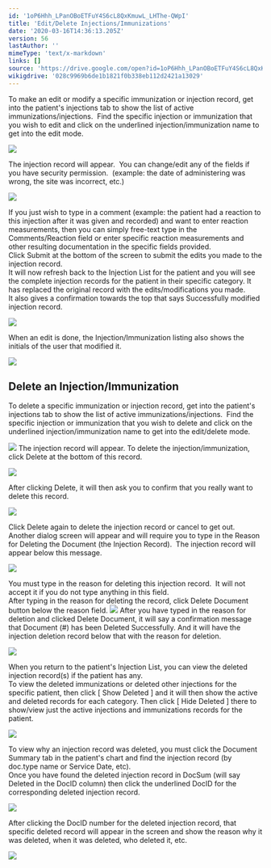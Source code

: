 ```yaml
---
id: '1oP6Hhh_LPanOBoETFuY4S6cL8QxKmuwL_LHThe-QWpI'
title: 'Edit/Delete Injections/Immunizations'
date: '2020-03-16T14:36:13.205Z'
version: 56
lastAuthor: ''
mimeType: 'text/x-markdown'
links: []
source: 'https://drive.google.com/open?id=1oP6Hhh_LPanOBoETFuY4S6cL8QxKmuwL_LHThe-QWpI'
wikigdrive: '028c9969b6de1b1821f0b338eb112d2421a13029'
---
```

To make an edit or modify a specific immunization or injection record, get into the patient's injections tab to show the list of active immunizations/injections.  Find the specific injection or immunization that you wish to edit and click on the underlined injection/immunization name to get into the edit mode.

![](../edit-delete-injections-immunizations.assets/0c78e3963ebcd71ed59616fbf9a4bcd5.png)

The injection record will appear.  You can change/edit any of the fields if you have security permission.  (example: the date of administering was wrong, the site was incorrect, etc.)

![](../edit-delete-injections-immunizations.assets/d839f6f601abbcc95edd837aa177b498.png)

If you just wish to type in a comment (example: the patient had a reaction to this injection after it was given and recorded) and want to enter reaction measurements, then you can simply free-text type in the Comments/Reaction field or enter specific reaction measurements and other resulting documentation in the specific fields provided.  
Click Submit at the bottom of the screen to submit the edits you made to the injection record.  
It will now refresh back to the Injection List for the patient and you will see the complete injection records for the patient in their specific category. It has replaced the original record with the edits/modifications you made.  
It also gives a confirmation towards the top that says Successfully modified injection record.

![](../edit-delete-injections-immunizations.assets/629c352e54dd4a095cb5ad3c654ecfc2.png)

When an edit is done, the Injection/Immunization listing also shows the initials of the user that modified it.

![](../edit-delete-injections-immunizations.assets/081ab2e5089fc41d9f4e4caa66739e52.png)


## Delete an Injection/Immunization

To delete a specific immunization or injection record, get into the patient's injections tab to show the list of active immunizations/injections.  Find the specific injection or immunization that you wish to delete and click on the underlined injection/immunization name to get into the edit/delete mode.

![](../edit-delete-injections-immunizations.assets/a0007853184e801777565440e0ed5007.png)
The injection record will appear. To delete the injection/immunization, click Delete at the bottom of this record.

![](../edit-delete-injections-immunizations.assets/3289d33fab5a17cde86328df6e2f1a09.png)

After clicking Delete, it will then ask you to confirm that you really want to delete this record.

![](../edit-delete-injections-immunizations.assets/29068a6355c69384a6feedda487ae3d4.png)

Click Delete again to delete the injection record or cancel to get out.  
Another dialog screen will appear and will require you to type in the Reason for Deleting the Document (the Injection Record).  The injection record will appear below this message.

![](../edit-delete-injections-immunizations.assets/df24a6c80f960166e8f8684402492895.png)

You must type in the reason for deleting this injection record.  It will not accept it if you do not type anything in this field.  
After typing in the reason for deleting the record, click Delete Document button below the reason field.
![](../edit-delete-injections-immunizations.assets/a0284197983333874df86f2f0187bfbe.png)
After you have typed in the reason for deletion and clicked Delete Document, it will say a confirmation message that Document (#) has been Deleted Successfully. And it will have the injection deletion record below that with the reason for deletion.

![](../edit-delete-injections-immunizations.assets/7f9eb114235312d82ab159bb22306b0b.png)

When you return to the patient's Injection List, you can view the deleted injection record(s) if the patient has any.  
To view the deleted immunizations or deleted other injections for the specific patient, then click [ Show Deleted ] and it will then show the active and deleted records for each category. Then click [ Hide Deleted ] there to show/view just the active injections and immunizations records for the patient.

![](../edit-delete-injections-immunizations.assets/015cd8ef97fd7ec9d356c6cc360eabb1.png)

To view why an injection record was deleted, you must click the Document Summary tab in the patient's chart and find the injection record (by doc.type name or Service Date, etc).  
Once you have found the deleted injection record in DocSum (will say Deleted in the DocID column) then click the underlined DocID for the corresponding deleted injection record.

![](../edit-delete-injections-immunizations.assets/c2931daee6f944091ff3f6b12738716b.png)

After clicking the DocID number for the deleted injection record, that specific deleted record will appear in the screen and show the reason why it was deleted, when it was deleted, who deleted it, etc.

![](../edit-delete-injections-immunizations.assets/7f9eb114235312d82ab159bb22306b0b.png)

